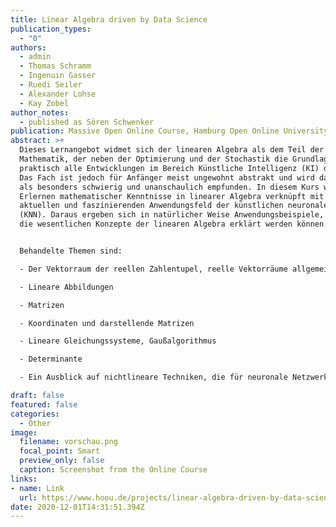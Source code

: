 ```yaml
---
title: Linear Algebra driven by Data Science
publication_types:
  - "0"
authors:
  - admin
  - Thomas Schramm
  - Ingenuin Gasser
  - Ruedi Seiler
  - Alexander Lohse
  - Kay Zobel
author_notes:
  - published as Sören Schwenker
publication: Massive Open Online Course, Hamburg Open Online University, 2020
abstract: >+
  Dieses Lernangebot widmet sich der linearen Algebra als dem Teil der
  Mathematik, der neben der Optimierung und der Stochastik die Grundlage für
  praktisch alle Entwicklungen im Bereich Künstliche Intelligenz (KI) darstellt.
  Das Fach ist jedoch für Anfänger meist ungewohnt abstrakt und wird daher oft
  als besonders schwierig und unanschaulich empfunden. In diesem Kurs wird das
  Erlernen mathematischer Kenntnisse in linearer Algebra verknüpft mit dem
  aktuellen und faszinierenden Anwendungsfeld der künstlichen neuronalen Netze
  (KNN). Daraus ergeben sich in natürlicher Weise Anwendungsbeispiele, an denen
  die wesentlichen Konzepte der linearen Algebra erklärt werden können.


  Behandelte Themen sind:

  - Der Vektorraum der reellen Zahlentupel, reelle Vektorräume allgemein

  - Lineare Abbildungen

  - Matrizen

  - Koordinaten und darstellende Matrizen

  - Lineare Gleichungssysteme, Gaußalgorithmus

  - Determinante

  - Ein Ausblick auf nichtlineare Techniken, die für neuronale Netzwerke relevant sind.

draft: false
featured: false
categories:
  - Other
image:
  filename: vorschau.png
  focal_point: Smart
  preview_only: false
  caption: Screenshot from the Online Course
links: 
- name: Link
  url: https://www.hoou.de/projects/linear-algebra-driven-by-data-science/
date: 2020-12-01T14:31:51.394Z
---
```


